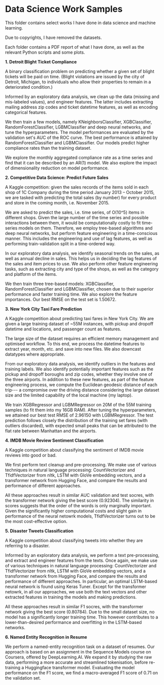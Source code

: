 # Data Science Work Samples
This folder contains select works I have done in data science and machine learning. 

Due to copyrights, I have removed the datasets.

Each folder contains a PDF report of what I have done, as well as the relevant Python scripts and some plots.

**1. Detroit Blight Ticket Compliance**

A binary classification problem on predicting whether a given set of blight tickets will be paid
on time. (Blight violations are issued by the city of Detroit, Michigan, to individuals who allow their
properties to remain in a deteriorated condition.) 

Informed by an exploratory data analysis, we clean up the data (missing and mis-labeled values), and engineer features. The latter includes extracting mailing address zip codes and ticket datetime features, as well as encoding categorical features.

We then train a few models, namely KNeighborsClassifier, XGBClassifier, RandomForestClassifier, LGBMClassifier and deep neural networks, and tune the hyperparameters. The model performances are evaluated by the validation set's AUC of the ROC curve. The best performance is attained by RandomForestClassifier and LGBMClassifier. Our models predict higher compliance rates than the training dataset. 

We explore the monthly aggregated compliance rate as a time series and find that it can be described by an AR(1) model. We also explore the impact of dimensionality reduction on model performance.

**2. Competitive Data Science: Predict Future Sales**

A Kaggle competition: given the sales records of the items sold in each shop of 1C Company during the time period January 2013 – October 2015, we are tasked with predicting the total sales (by number) for every product and store in the coming month, i.e. November 2015.

We are asked to predict the sales, i.e. time series, of O(10^5) items in different shops. Given the large number of the time series and possible interactions between them, it would be computationally costly to fit time-series models on them. Therefore, we employ tree-based algorithms and deep neural networks, but perform feature engineering in a time-conscious manner. This includes the engineering and use of lag features, as well as performing train-validation split in a time-ordered way.

In our exploratory data analysis, we identify seasonal trends on the sales, as well as annual decline in sales. This helps us in deciding the lag features of the sales and item prices to use. We also perform other feature engineering tasks, such as extracting city and type of the shops, as well as the category and platform of the items.

We then train three tree-based models: XGBClassifier, RandomForestClassifier and LGBMClassifier, chosen due to their superior performance and faster training time. We also explore the feature importances. Our best RMSE on the test set is 1.50672.

**3. New York City Taxi Fare Prediction**

A Kaggle competition about predicting taxi fares in New York City. We are given a large training dataset of ~55M instances, with pickup and dropoff datetime and locations, and passenger count as features.

The large size of the dataset requires an efficient memory management and optimised workflow. To this end, we process the datetime features to extract year, month, etc. and save into new files. We also downcast datatypes where appropriate. 

From our exploratory data analysis, we identify outliers in the features and training labels. We also identify potentially important features such as the pickup and dropoff boroughs and zip codes, whether they involve one of the three airports. In addition to these new features, as part of the feature engineering process, we compute the Euclidean geodesic distance of each trip--- a compromise over the driving distance considering the large dataset size and the limited capability of the local machine (my laptop). 

We train XGBRegressor and LGBMRegressor on 20M of the 55M training samples (to fit them into my 16GB RAM). After tuning the hyperparameters, we attained our best test RMSE of 2.96150 with LGBMRegressor. The test prediction follows closely the distribution of the training set fares (with outliers discarded), with expected small peaks that can be attributed to the flat rate between Manhattan and the airports.

**4. IMDB Movie Review Sentiment Classification**

A Kaggle competition about classifying the sentiment of IMDB movie reviews into good or bad. 

We first perform text cleanup and pre-processing. We make use of various techniques in natural language processing: CountVectorizer and TfidfVectorizer from nltk, LSTM with GloVe embedding vectors, and a transformer network from Hugging Face, and compare the results and performance of different approaches. 

All these approaches result in similar AUC validation and test socres, with the transformer network giving the best score (0.92304). The similarity in scores suggests that the order of the words is only marginally important. Given the significantly higher computational costs and slight gain in performance of the neural netowrk models, TfidfVectorizer turns out to be the most cost-effective option.

**5. Disaster Tweets Classification**

A Kaggle competition about classifying tweets into whether they are referring to a disaster. 

Informed by an exploratory data analysis, we perform a text pre-processing, and extract and engineer features from the texts. Once again, we make use of various techniques in natural language processing: CountVectorizer and TfidfVectorizer from nltk, LSTM with GloVe embedding vectors, and a transformer network from Hugging Face, and compare the results and performance of different approaches. In particular, an optimal LSTM-based neural network is found using Keras Tuner. Except for the transformer netowrk, in all our approaches, we use both the text vectors and other extracted features in training the models and making predictions.

All these approaches result in similar F1 socres, with the transformer network giving the best score (0.80784). Due to the small dataset size, no model has a significantly longer training time. This however contributes to a lower-than-desired performance and overfitting in the LSTM-based networks. 

**6. Named Entity Recognition in Resume**

We perform a named-entity recognition task on a dataset of resumes. Our approach is based on an assignment in the Sequence Models course on Coursera, offered by DeepLearning.AI. We expand it by studying the raw data, performing a more accurate and streamlined tokenisation, before re-training a Huggingface transformer model. Evaluating the model performance on the F1 score, we find a macro-averaged F1 score of 0.71 on the validation set.


